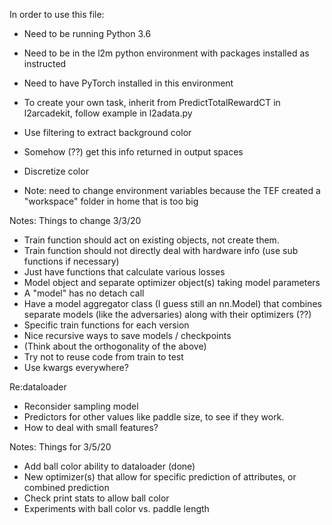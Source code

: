 In order to use this file:

- Need to be running Python 3.6
- Need to be in the l2m python environment with packages installed as instructed
- Need to have PyTorch installed in this environment

- To create your own task, inherit from PredictTotalRewardCT in l2arcadekit, follow example in l2adata.py
- Use filtering to extract background color
- Somehow (??) get this info returned in output spaces
- Discretize color

- Note: need to change environment variables because the TEF created a "workspace" folder in home that is too big



Notes: Things to change 3/3/20

- Train function should act on existing objects, not create them.
- Train function should not directly deal with hardware info (use sub functions if necessary)
- Just have functions that calculate various losses
- Model object and separate optimizer object(s) taking model parameters
- A "model" has no detach call
- Have a model aggregator class (I guess still an nn.Model) that combines separate models (like the adversaries) along with their optimizers (??)
- Specific train functions for each version
- Nice recursive ways to save models / checkpoints
- (Think about the orthogonality of the above)
- Try not to reuse code from train to test
- Use kwargs everywhere?

Re:dataloader
- Reconsider sampling model
- Predictors for other values like paddle size, to see if they work.
- How to deal with small features?


Notes: Things for 3/5/20
- Add ball color ability to dataloader (done)
- New optimizer(s) that allow for specific prediction of attributes, or combined prediction
- Check print stats to allow ball color
- Experiments with ball color vs. paddle length
